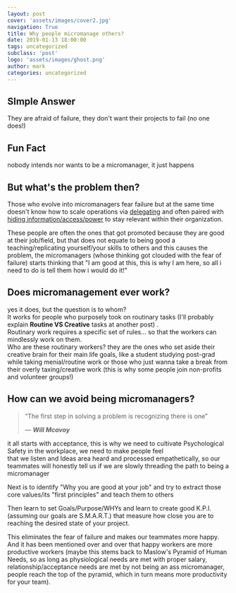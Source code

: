 ```yaml
---
layout: post
cover: 'assets/images/cover2.jpg'
navigation: True
title: Why people micromanage others?
date: 2019-01-13 18:00:00
tags: uncategorized
subclass: 'post'
logo: 'assets/images/ghost.png'
author: mark
categories: uncategorized
---
```

<!-- wp:heading -->  <h2>SImple Answer</h2>  <!-- /wp:heading -->    <!-- wp:paragraph -->  <p>They are afraid of failure, they don't want their projects to fail (no one does!)</p>  <!-- /wp:paragraph -->    <!-- wp:heading -->  <h2>Fun Fact</h2>  <!-- /wp:heading -->    <!-- wp:paragraph -->  <p>nobody intends  nor wants to be a micromanager, it just happens</p>  <!-- /wp:paragraph -->    <!-- wp:heading -->  <h2>But what's the problem then?</h2>  <!-- /wp:heading -->    <!-- wp:paragraph -->  <p>Those who evolve into micromanagers fear failure but at the same time doesn't know how to scale operations via <a href="https://markanthonyrosario.com/how-to-be-more-efficient-at-work/how-to-scale-operations-and-get-more-work-done/2017/02/17/why-you-need-to-delegate-stewardship/">delegating</a> and often paired with <a href="https://markanthonyrosario.com/how-to-be-more-efficient-at-work/how-to-scale-operations-and-get-more-work-done/2017/02/09/why-we-need-to-share-information-to-empower-our-team/">hiding information/access/power</a> to stay relevant within their organization.</p>  <!-- /wp:paragraph -->    <!-- wp:paragraph -->  <p>These people are often the ones that got promoted because they are good at their job/field, but that does not equate to being good a teaching/replicating yourself/your skills to others and this causes the problem, the micromanagers (whose thinking got clouded with the fear of failure) starts thinking that "I am good at this, this is why I am here, so all i need to do is tell them how i would do it!" </p>  <!-- /wp:paragraph -->    <!-- wp:heading -->  <h2>Does micromanagement ever work?</h2>  <!-- /wp:heading -->    <!-- wp:paragraph -->  <p>yes it does, but the question is to whom?<br>It works for people who purposely took on routinary tasks (I'll probably explain <strong>Routine VS Creative</strong> tasks at another post) .<br>Routinary work requires a specific set of rules... so that the workers can mindlessly work on them.<br>Who are these routinary workers? they are the ones who set aside their creative brain for their main life goals, like a student studying post-grad while taking menial/routine work or those who just wanna take a break from their overly taxing/creative work (this is why some people join non-profits and volunteer groups!)</p>  <!-- /wp:paragraph -->    <!-- wp:paragraph -->  <p></p>  <!-- /wp:paragraph -->    <!-- wp:heading -->  <h2>How can we avoid being micromanagers?</h2>  <!-- /wp:heading -->    <!-- wp:quote -->  <blockquote class="wp-block-quote"><p>“The first step in solving a problem is recognizing there is one”</p><cite>― <strong>Will Mcavoy</strong></cite></blockquote>  <!-- /wp:quote -->    <!-- wp:paragraph -->  <p>it all starts with acceptance, this is why we need to cultivate Psychological Safety in the workplace, we need to make people feel<br>that we listen and Ideas area heard and processed empathetically, so our teammates will honestly tell us if we are slowly threading the path to being a micromanager</p>  <!-- /wp:paragraph -->    <!-- wp:paragraph -->  <p>Next is to identify "Why you are good at your job" and try to extract those core values/its "first principles" and teach them to others</p>  <!-- /wp:paragraph -->    <!-- wp:paragraph -->  <p>Then learn to set Goals/Purpose/WHYs and learn to create good K.P.I. (assuming our goals are S.M.A.R.T.)  that measure how close you are to reaching the desired state of your project.</p>  <!-- /wp:paragraph -->    <!-- wp:paragraph -->  <p>This eliminates the fear of failure and makes our teammates more happy. And it has been mentioned over and over that happy workers are more productive workers (maybe this stems back to Maslow's Pyramid of Human Needs, so as long as physiological needs are met with proper salary, relationship/acceptance needs are met by not being an ass micromanager, people reach the top of the pyramid, which in turn means more productivity for your team).</p>  <!-- /wp:paragraph -->
